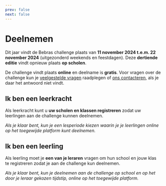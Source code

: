 ```yaml
---
prev: false
next: false
---
```


<script setup lang="ts">
import InfoBox from '../../.vitepress/components/InfoBox.vue'
import VPButton from 'vitepress/dist/client/theme-default/components/VPButton.vue'
</script>

# Deelnemen

Dit jaar vindt de Bebras challenge plaats van **11 november 2024 t.e.m. 22 november 2024** (uitgezonderd weekends en feestdagen). Deze **dertiende editie** vindt opnieuw plaats **op scholen**.

De challenge vindt plaats **online** en deelname is **gratis**. Voor vragen over de challenge kun je [veelgestelde vragen](../faq/) raadplegen of [ons contacteren](../about/contact/), als je daar het antwoord niet vindt.

<div class="sidepanels sidepanels-2">
  <InfoBox>

## Ik ben een leerkracht

Als leerkracht kunt u **uw scholen en klassen registreren** zodat uw leerlingen aan de challenge kunnen deelnemen.

_Als je klaar bent, kun je een lesperiode kiezen waarin je je leerlingen online op het toegewijde platform kunt deelnemen._

<div style="text-align: center">
    <VPButton text="Inschrijven" href="./register/" />
</div>

  </InfoBox>

  <InfoBox>

## Ik ben een leerling

Als leerling moet je **een van je leraren** vragen om hun school en jouw klas te registreren zodat je aan de challenge kun deelnemen.

_Als je klaar bent, kun je deelnemen aan de challenge op school en op het door je leraar gekozen tijdstip, online op het toegewijde platform._

  </InfoBox>
</div>
